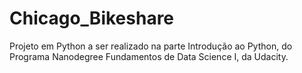# Chicago_Bikeshare
Projeto em Python a ser realizado na parte Introdução ao Python, do Programa Nanodegree Fundamentos de Data Science I, da Udacity.
